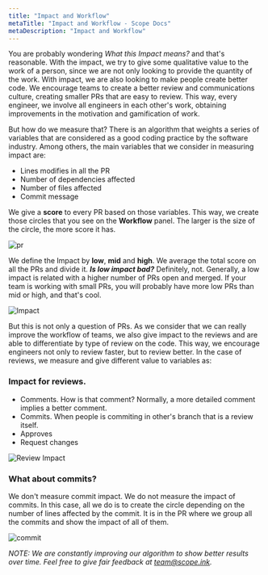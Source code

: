 ```yaml
---
title: "Impact and Workflow"
metaTitle: "Impact and Workflow - Scope Docs"
metaDescription: "Impact and Workflow"
---
```


You are probably wondering *What this Impact means?* and that's reasonable. With the impact, we try to give some qualitative value to the work of a person, since we are not only looking to provide the quantity of the work. With impact, we are also looking to make people create better code. We encourage teams to create a better review and communications culture, creating smaller PRs that are easy to review. This way, every engineer, we involve all engineers in each other's work, obtaining improvements in the motivation and gamification of work.

But how do we measure that? There is an algorithm that weights a series of variables that are considered as a good coding practice by the software industry. Among others, the main variables that we consider in measuring impact are:

- Lines modifies in all the PR
- Number of dependencies affected 
- Number of files affected
- Commit message

We give a **score** to every PR based on those variables. This way, we create those circles that you see on the **Workflow** panel. The larger is the size of the circle, the more score it has.

![pr](https://user-images.githubusercontent.com/48650098/77156323-74ca9800-6a9f-11ea-8663-952b42f2b122.png)

We define the Impact by **low**, **mid** and **high**. We average the total score on all the PRs and divide it. ***Is low impact bad?*** Definitely, not. Generally, a low impact is related with a higher number of PRs open and merged. If your team is working with small PRs, you will probably have more low PRs than mid or high, and that's cool.

![Impact](https://user-images.githubusercontent.com/48650098/77154321-bfe2ac00-6a9b-11ea-94e7-d7cc654f5e5f.png)

But this is not only a question of PRs. As we consider that we can really improve the workflow of teams, we also give impact to the reviews and are able to differentiate by type of review on the code. This way, we encourage engineers not only to review faster, but to review better. In the case of reviews, we measure and give different value to variables as:

### Impact for reviews. 
- Comments. How is that comment? Normally, a more detailed comment implies a better comment.
- Commits. When people is commiting in other's branch that is a review itself.
- Approves
- Request changes

![Review Impact](https://user-images.githubusercontent.com/48650098/77156090-f110ab80-6a9e-11ea-9ecd-712f5334b1d2.png)

### What about commits?

We don't measure commit impact. We do not measure the impact of commits. In this case, all we do is to create the circle depending on the number of lines affected by the commit. It is in the PR where we group all the commits and show the impact of all of them.

![commit](https://user-images.githubusercontent.com/48650098/77156257-52d11580-6a9f-11ea-96d3-43d0f171d5ea.png)

*NOTE: We are constantly improving our algorithm to show better results over time. Feel free to give fair feedback at [team@scope.ink](mailto:team@scope.ink "team@scope.ink").*